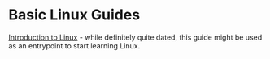 # Basic Linux Guides
[Introduction to Linux](https://tldp.org/LDP/intro-linux/html/index.html) - while definitely quite dated, this guide might be used as an entrypoint to start learning Linux.
